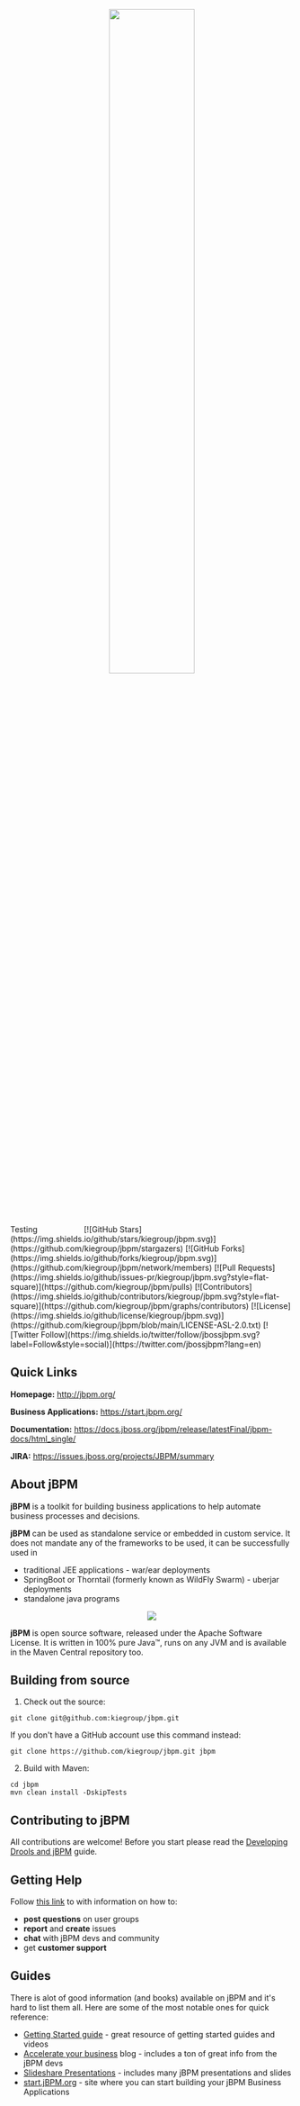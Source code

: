 <p align="center"><img width=55% height=55% src="docsimg/jbpm_logo_450px.png"></p>
Testing
&nbsp;&nbsp;&nbsp;&nbsp;&nbsp;&nbsp;&nbsp;&nbsp;&nbsp;&nbsp;&nbsp;&nbsp;&nbsp;&nbsp;&nbsp;&nbsp;&nbsp;&nbsp;&nbsp;
[![GitHub Stars](https://img.shields.io/github/stars/kiegroup/jbpm.svg)](https://github.com/kiegroup/jbpm/stargazers)
[![GitHub Forks](https://img.shields.io/github/forks/kiegroup/jbpm.svg)](https://github.com/kiegroup/jbpm/network/members)
[![Pull Requests](https://img.shields.io/github/issues-pr/kiegroup/jbpm.svg?style=flat-square)](https://github.com/kiegroup/jbpm/pulls)
[![Contributors](https://img.shields.io/github/contributors/kiegroup/jbpm.svg?style=flat-square)](https://github.com/kiegroup/jbpm/graphs/contributors)
[![License](https://img.shields.io/github/license/kiegroup/jbpm.svg)](https://github.com/kiegroup/jbpm/blob/main/LICENSE-ASL-2.0.txt)
[![Twitter Follow](https://img.shields.io/twitter/follow/jbossjbpm.svg?label=Follow&style=social)](https://twitter.com/jbossjbpm?lang=en)

Quick Links
--------------------
**Homepage:** http://jbpm.org/

**Business Applications:** https://start.jbpm.org/

**Documentation:** https://docs.jboss.org/jbpm/release/latestFinal/jbpm-docs/html_single/

**JIRA:** https://issues.jboss.org/projects/JBPM/summary 

About jBPM
--------------------
**jBPM** is a toolkit for building business applications to help automate business processes and decisions.

**jBPM** can be used as standalone service or embedded in custom service. It does not mandate any of the frameworks to be used, it can be successfully used in
   - traditional JEE applications - war/ear deployments
   - SpringBoot or Thorntail (formerly known as WildFly Swarm) - uberjar deployments
   - standalone java programs
   
   
<p align="center"><img src="docsimg/jbpm_rotating.gif"></p>
   
**jBPM** is open source software, released under the Apache Software License. It is written in 100% pure Java™, runs on any JVM and is available in the Maven Central repository too.

Building from source
--------------------

1. Check out the source:
```
git clone git@github.com:kiegroup/jbpm.git
```

If you don't have a GitHub account use this command instead:
```
git clone https://github.com/kiegroup/jbpm.git jbpm
```

2. Build with Maven:
```
cd jbpm
mvn clean install -DskipTests
```
Contributing to jBPM
--------------------
All contributions are welcome! Before you start please read the [Developing Drools and jBPM](https://github.com/kiegroup/droolsjbpm-build-bootstrap/blob/main/README.md) guide.

Getting Help
--------------------

Follow [this link](http://jbpm.org/community/getHelp.html) to with information on how to:
- **post questions** on user groups
- **report** and **create** issues
- **chat** with jBPM devs and community
- get **customer support**

Guides
--------------------
There is alot of good information (and books) available on jBPM and it's hard to list them all. Here are some of 
the most notable ones for quick reference:

- [Getting Started guide](http://jbpm.org/learn/gettingStarted.html) - great resource of getting started guides and videos
- [Accelerate your business](http://mswiderski.blogspot.com/) blog - includes a ton of great info from the jBPM devs
- [Slideshare Presentations](https://www.slideshare.net/krisverlaenen/presentations) - includes many jBPM presentations and slides
- [start.jBPM.org](https://start.jbpm.org/) - site where you can start building your jBPM Business Applications
